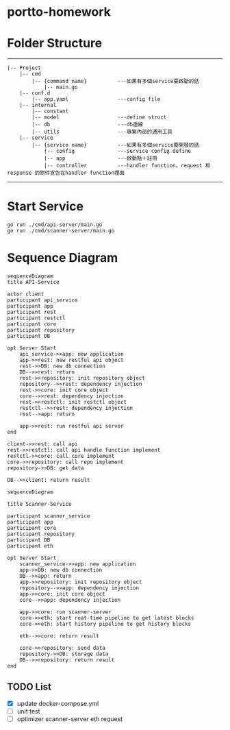 # portto-homework

# Folder Structure
---
    |-- Project
        |-- cmd
            |-- {command name}          ---如果有多個service要啟動的話
                |-- main.go
        |-- conf.d 
            |-- app.yaml                ---config file
        |-- internal
            |-- constant
            |-- model                   ---define struct
            |-- db                      ---db連線
            |-- utils                   ---專案內部的通用工具
        |-- service
            |-- {service name}          ---如果有多個service要開發的話
                |-- config              ---service config define
                |-- app                 ---啟動點＋註冊
                |-- controller          ---handler function。request 和 response 的物件宣告在handler function裡面

---

# Start Service
```
go run ./cmd/api-server/main.go
go run ./cmd/scanner-server/main.go
```

# Sequence Diagram
```mermaid
sequenceDiagram
title API-Service

actor client
participant api_service
participant app
participant rest
participant restctl
participant core
participant repository
participant DB

opt Server Start
    api_service->>app: new application
    app->>rest: new restful api object
    rest->>DB: new db connection
    DB-->>rest: return
    rest->>repository: init repository object
    repository-->>rest: dependency injection
    rest->>core: init core object
    core-->>rest: dependency injection
    rest->>restctl: init restctl object
    restctl-->>rest: dependency injection
    rest-->app: return 

    app->>rest: run restful api server
end

client->>rest: call api
rest->>restctl: call api handle function implement
restctl->>core: call core implement
core->>repository: call repo implement
repository->>DB: get data

DB-->>client: return result

```

```mermaid
sequenceDiagram

title Scanner-Service

participant scanner_service
participant app
participant core
participant repository
participant DB
participant eth

opt Server Start
    scanner_service->>app: new application
    app->>DB: new db connection
    DB-->>app: return
    app->>repository: init repository object
    repository-->>app: dependency injection
    app->>core: init core object
    core-->>app: dependency injection

    app->>core: run scanner-server
    core->>eth: start reat-time pipeline to get latest blocks
    core->>eth: start history pipeline to get history blocks

    eth-->>core: return result

    core->>repository: send data
    repository->>DB: storage data
    DB-->>repository: return result
end

```

## TODO List

- [x] update docker-compose.yml
- [ ] unit test
- [ ] optimizer scanner-server eth request
